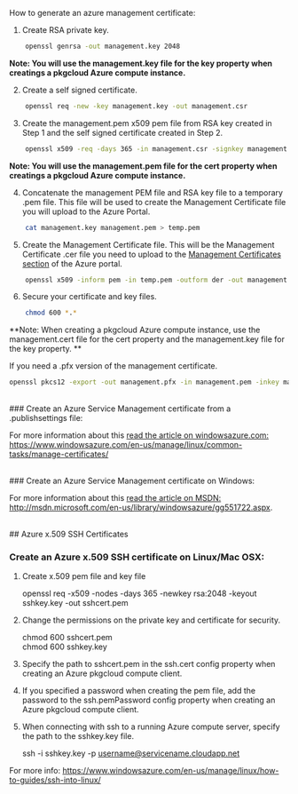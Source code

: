 How to generate an azure management certificate:


1. Create RSA private key. 
``` bash
    openssl genrsa -out management.key 2048
```
**Note: You will use the management.key file for the key property when creatings a pkgcloud Azure compute instance.**

2. Create a self signed certificate.
``` bash
    openssl req -new -key management.key -out management.csr
```

3. Create the management.pem x509 pem file from RSA key created in Step 1 and the self signed certificate created in Step 2. 
``` bash 
    openssl x509 -req -days 365 -in management.csr -signkey management.key -out management.pem
```
**Note: You will use the management.pem file for the cert property when creatings a pkgcloud Azure compute instance.**


4. Concatenate the management PEM file and RSA key file to a temporary .pem file. This file will be used to create the Management Certificate file you will upload to the Azure Portal.
``` bash
    cat management.key management.pem > temp.pem 
```

5. Create the Management Certificate file. This will be the Management Certificate .cer file you need to upload to the [Management Certificates section](https://manage.windowsazure.com/#Workspace/AdminTasks/ListManagementCertificates) of the Azure portal. 
``` bash
    openssl x509 -inform pem -in temp.pem -outform der -out management.cer
```

6. Secure your certificate and key files.
``` bash
    chmod 600 *.*
```

**Note: When creating a pkgcloud Azure compute instance, use the management.cert file for the cert property and the management.key file for the key property.
**

If you need a .pfx version of the management certificate.

``` bash
openssl pkcs12 -export -out management.pfx -in management.pem -inkey management.key -name "My Certificate"
```

<br/>
### Create an Azure Service Management certificate from a .publishsettings file:

For more information about this [read the article on windowsazure.com:](https://www.windowsazure.com/en-us/manage/linux/common-tasks/manage-certificates/) https://www.windowsazure.com/en-us/manage/linux/common-tasks/manage-certificates/

<br/>
### Create an Azure Service Management certificate on Windows:

For more information about this [read the article on MSDN:](http://msdn.microsoft.com/en-us/library/windowsazure/gg551722.aspx) http://msdn.microsoft.com/en-us/library/windowsazure/gg551722.aspx.

<br/>
<a name="azure-ssh-cert"></a>
## Azure x.509 SSH Certificates

### Create an Azure x.509 SSH certificate on Linux/Mac OSX:

1. Create x.509 pem file and key file
    
    openssl req -x509 -nodes -days 365 -newkey rsa:2048 -keyout sshkey.key -out sshcert.pem

2. Change the permissions on the private key and certificate for security.

    chmod 600 sshcert.pem   
    chmod 600 sshkey.key
    
3. Specify the path to sshcert.pem in the ssh.cert config property when creating an Azure pkgcloud compute client.

4. If you specified a password when creating the pem file, add the password to the ssh.pemPassword config property when creating an Azure pkgcloud compute client.

5. When connecting with ssh to a running Azure compute server, specify the path to the sshkey.key file.
 
    ssh -i  sshkey.key -p <port> username@servicename.cloudapp.net

For more info: https://www.windowsazure.com/en-us/manage/linux/how-to-guides/ssh-into-linux/
